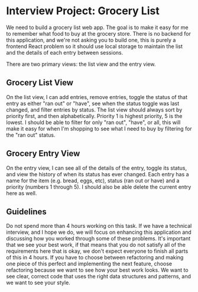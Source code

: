 # Interview Project: Grocery List
We need to build a grocery list web app. The goal is to make it easy for me to remember what food to buy at the grocery store. There is no backend for this application, and we're not asking you to build one, this is purely a frontend React problem so it should use local storage to maintain the list and the details of each entry between sessions.

There are two primary views: the list view and the entry view.

## Grocery List View
On the list view, I can add entries, remove entries, toggle the status of that entry as either "ran out" or "have", see when the status toggle was last changed, and filter entries by status. The list view should always sort by priority first, and then alphabetically. Priority 1 is highest priority, 5 is the lowest. I should be able to filter for only "ran out", "have", or all, this will make it easy for when I'm shopping to see what I need to buy by filtering for the "ran out" status.

## Grocery Entry View
On the entry view, I can see all of the details of the entry, toggle its status, and view the history of when its status has ever changed. Each entry has a name for the item (e.g. bread, eggs, etc), status (ran out or have) and a priority (numbers 1 through 5). I should also be able delete the current entry here as well.

## Guidelines
Do not spend more than 4 hours working on this task. If we have a technical interview, and I hope we do, we will focus on enhancing this application and discussing how you worked through some of these problems. It's important that we see your best work, if that means that you do not satisfy all of the requirements here that is okay, we don't expect everyone to finish all parts of this in 4 hours. If you have to choose between refactoring and making one piece of this perfect and implementing the next feature, choose refactoring because we want to see how your best work looks. We want to see clear, correct code that uses the right data structures and patterns, and we want to see your style.

